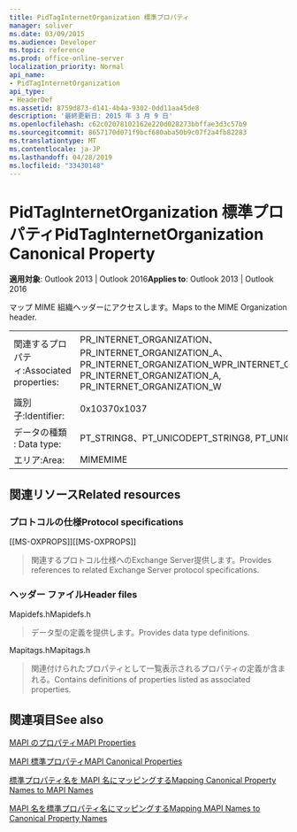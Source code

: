 ```yaml
---
title: PidTagInternetOrganization 標準プロパティ
manager: soliver
ms.date: 03/09/2015
ms.audience: Developer
ms.topic: reference
ms.prod: office-online-server
localization_priority: Normal
api_name:
- PidTagInternetOrganization
api_type:
- HeaderDef
ms.assetid: 8759d873-d141-4b4a-9302-0dd11aa45de8
description: '最終更新日: 2015 年 3 月 9 日'
ms.openlocfilehash: c62c02078102162e220d028273bbffae3d3c57b9
ms.sourcegitcommit: 8657170d071f9bcf680aba50b9c07f2a4fb82283
ms.translationtype: MT
ms.contentlocale: ja-JP
ms.lasthandoff: 04/28/2019
ms.locfileid: "33430148"
---
```

# <a name="pidtaginternetorganization-canonical-property"></a><span data-ttu-id="b1b80-103">PidTagInternetOrganization 標準プロパティ</span><span class="sxs-lookup"><span data-stu-id="b1b80-103">PidTagInternetOrganization Canonical Property</span></span>

  
  
<span data-ttu-id="b1b80-104">**適用対象**: Outlook 2013 | Outlook 2016</span><span class="sxs-lookup"><span data-stu-id="b1b80-104">**Applies to**: Outlook 2013 | Outlook 2016</span></span> 
  
<span data-ttu-id="b1b80-105">マップ MIME 組織ヘッダーにアクセスします。</span><span class="sxs-lookup"><span data-stu-id="b1b80-105">Maps to the MIME Organization header.</span></span>
  
|||
|:-----|:-----|
|<span data-ttu-id="b1b80-106">関連するプロパティ:</span><span class="sxs-lookup"><span data-stu-id="b1b80-106">Associated properties:</span></span>  <br/> |<span data-ttu-id="b1b80-107">PR_INTERNET_ORGANIZATION、PR_INTERNET_ORGANIZATION_A、PR_INTERNET_ORGANIZATION_W</span><span class="sxs-lookup"><span data-stu-id="b1b80-107">PR_INTERNET_ORGANIZATION, PR_INTERNET_ORGANIZATION_A, PR_INTERNET_ORGANIZATION_W</span></span>  <br/> |
|<span data-ttu-id="b1b80-108">識別子:</span><span class="sxs-lookup"><span data-stu-id="b1b80-108">Identifier:</span></span>  <br/> |<span data-ttu-id="b1b80-109">0x1037</span><span class="sxs-lookup"><span data-stu-id="b1b80-109">0x1037</span></span>  <br/> |
|<span data-ttu-id="b1b80-110">データの種類 : </span><span class="sxs-lookup"><span data-stu-id="b1b80-110">Data type:</span></span>  <br/> |<span data-ttu-id="b1b80-111">PT_STRING8、PT_UNICODE</span><span class="sxs-lookup"><span data-stu-id="b1b80-111">PT_STRING8, PT_UNICODE</span></span>  <br/> |
|<span data-ttu-id="b1b80-112">エリア:</span><span class="sxs-lookup"><span data-stu-id="b1b80-112">Area:</span></span>  <br/> |<span data-ttu-id="b1b80-113">MIME</span><span class="sxs-lookup"><span data-stu-id="b1b80-113">MIME</span></span>  <br/> |
   
## <a name="related-resources"></a><span data-ttu-id="b1b80-114">関連リソース</span><span class="sxs-lookup"><span data-stu-id="b1b80-114">Related resources</span></span>

### <a name="protocol-specifications"></a><span data-ttu-id="b1b80-115">プロトコルの仕様</span><span class="sxs-lookup"><span data-stu-id="b1b80-115">Protocol specifications</span></span>

<span data-ttu-id="b1b80-116">[[MS-OXPROPS]]</span><span class="sxs-lookup"><span data-stu-id="b1b80-116">[[MS-OXPROPS]]</span></span> 
  
> <span data-ttu-id="b1b80-117">関連するプロトコル仕様へのExchange Server提供します。</span><span class="sxs-lookup"><span data-stu-id="b1b80-117">Provides references to related Exchange Server protocol specifications.</span></span>
    
### <a name="header-files"></a><span data-ttu-id="b1b80-118">ヘッダー ファイル</span><span class="sxs-lookup"><span data-stu-id="b1b80-118">Header files</span></span>

<span data-ttu-id="b1b80-119">Mapidefs.h</span><span class="sxs-lookup"><span data-stu-id="b1b80-119">Mapidefs.h</span></span>
  
> <span data-ttu-id="b1b80-120">データ型の定義を提供します。</span><span class="sxs-lookup"><span data-stu-id="b1b80-120">Provides data type definitions.</span></span>
    
<span data-ttu-id="b1b80-121">Mapitags.h</span><span class="sxs-lookup"><span data-stu-id="b1b80-121">Mapitags.h</span></span>
  
> <span data-ttu-id="b1b80-122">関連付けられたプロパティとして一覧表示されるプロパティの定義が含まれる。</span><span class="sxs-lookup"><span data-stu-id="b1b80-122">Contains definitions of properties listed as associated properties.</span></span>
    
## <a name="see-also"></a><span data-ttu-id="b1b80-123">関連項目</span><span class="sxs-lookup"><span data-stu-id="b1b80-123">See also</span></span>



[<span data-ttu-id="b1b80-124">MAPI のプロパティ</span><span class="sxs-lookup"><span data-stu-id="b1b80-124">MAPI Properties</span></span>](mapi-properties.md)
  
[<span data-ttu-id="b1b80-125">MAPI 標準プロパティ</span><span class="sxs-lookup"><span data-stu-id="b1b80-125">MAPI Canonical Properties</span></span>](mapi-canonical-properties.md)
  
[<span data-ttu-id="b1b80-126">標準プロパティ名を MAPI 名にマッピングする</span><span class="sxs-lookup"><span data-stu-id="b1b80-126">Mapping Canonical Property Names to MAPI Names</span></span>](mapping-canonical-property-names-to-mapi-names.md)
  
[<span data-ttu-id="b1b80-127">MAPI 名を標準プロパティ名にマッピングする</span><span class="sxs-lookup"><span data-stu-id="b1b80-127">Mapping MAPI Names to Canonical Property Names</span></span>](mapping-mapi-names-to-canonical-property-names.md)

